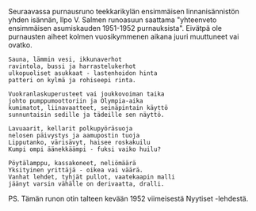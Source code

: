 
Seuraavassa purnausruno teekkarikylän ensimmäisen linnanisännistön yhden isännän, Ilpo V. Salmen 
runoasuun saattama "yhteenveto ensimmäisen asumiskauden 1951-1952 purnauksista". Eivätpä ole 
purnausten aiheet kolmen vuosikymmenen aikana juuri muuttuneet vai ovatko.

    Sauna, lämmin vesi, ikkunaverhot
    ravintola, bussi ja harrastelukerhot 
    ulkopuoliset asukkaat - lastenhoidon hinta
    patteri on kylmä ja rohiseepi rinta. 
    
    Vuokranlaskuperusteet vai joukkovoiman taika 
    johto pumppumoottoriin ja Olympia-aika 
    kumimatot, liinavaatteet, seinäpintain käyttö 
    sunnuntaisin sedille ja tädeille sen näyttö.
    
    Lavuaarit, kellarit polkupyöräsuoja 
    nelosen päivystys ja aamupostin tuoja 
    Lipputanko, värisävyt, haisee roskakuilu 
    Kumpi ompi äänekkäämpi - fuksi vaiko huilu?
    
    Pöytälamppu, kassakoneet, neliömäärä 
    Yksityinen yrittäjä - oikea vai väärä. 
    Vanhat lehdet, tyhjät pullot, vaatekaapin malli 
    jäänyt varsin vähälle on derivaatta, dralli.

PS. Tämän runon otin talteen kevään 1952 viimeisestä Nyytiset -lehdestä.